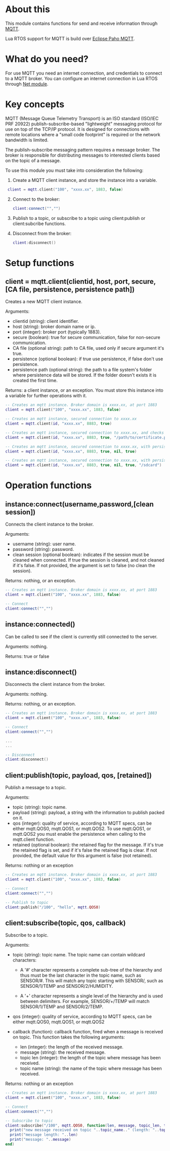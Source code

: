# About this

This module contains functions for send and receive information through [MQTT](http://docs.oasis-open.org/mqtt/mqtt/v3.1.1/os/mqtt-v3.1.1-os.html).

Lua RTOS support for MQTT is build over [Eclipse Paho MQTT](https://github.com/eclipse/paho.mqtt.c).

# What do you need?

For use MQTT you need an internet connection, and credentials to connect to a MQTT broker. You can configure an internet connection in Lua RTOS through [Net module](./Net-module).

# Key concepts

MQTT (Message Queue Telemetry Transport) is an ISO standard (ISO/IEC PRF 20922) publish-subscribe-based "lightweight" messaging protocol for use on top of the TCP/IP protocol. It is designed for connections with remote locations where a "small code footprint" is required or the network bandwidth is limited.

The publish-subscribe messaging pattern requires a message broker. The broker is responsible for distributing messages to interested clients based on the topic of a message.

To use this module you must take into consideration the following:

1. Create a MQTT client instance, and store the instance into a variable.

  ```lua
   client = mqtt.client("100", "xxxx.xx", 1883, false)
   ```

2. Connect to the broker:

   ```lua
   client:connect("","")
   ```

3. Publish to a topic, or subscribe to a topic using client:publish or client:subcribe functions.

4. Disconnect from the broker:

   ```lua
   client:disconnect()
   ```

# Setup functions

## client = mqtt.client(clientid, host, port, secure, [CA file, persistence, persistence path])

Creates a new MQTT client instance.

Arguments:

* clientid (string): client identifier.
* host (string): broker domain name or ip.
* port (integer): broker port (typically 1883).
* secure (boolean): true for secure communication, false for non-secure communication.
* CA file (optional string): path to CA file, used only if secure argument it's true.
* persistence (optional boolean): if true use persistence, if false don't use persistence.
* persistence path (optional string): the path to a file system's folder where persistence data will be stored. If the folder doesn't exists it is created the first time.

Returns: a client instance, or an exception. You must store this instance into a variable for further operations with it.

```lua
-- Creates an mqtt instance. Broker domain is xxxx.xx, at port 1883
client = mqtt.client("100", "xxxx.xx", 1883, false)

-- Creates an mqtt instance, secured connection to xxxx.xx
client = mqtt.client(id, "xxxx.xx", 8883, true)

-- Creates an mqtt instance, secured connection to xxxx.xx, and checks if the MQTT Server is the expected one
client = mqtt.client(id, "xxxx.xx", 8883, true, "/path/to/certificate.pem")

-- Creates an mqtt instance, secured connection to xxxx.xx, with persistence in subfolder of the current script
client = mqtt.client(id, "xxxx.xx", 8883, true, nil, true)

-- Creates an mqtt instance, secured connection to xxxx.xx, with persistence in /sdcard
client = mqtt.client(id, "xxxx.xx", 8883, true, nil, true, "/sdcard")
```

# Operation functions

## instance:connect(username,password,[clean session])

Connects the client instance to the broker.

Arguments:

* username (string): user name.
* password (string): password.
* clean session (optional boolean): indicates if the session must be cleaned when connected. If true the session is cleaned, and not cleaned if it's false. If not provided, the argument is set to false (no clean the session).

Returns: nothing, or an exception.

```lua
-- Creates an mqtt instance. Broker domain is xxxx.xx, at port 1883
client = mqtt.client("100", "xxxx.xx", 1883, false)

-- Connect
client:connect("","")
```

## instance:connected()

Can be called to see if the client is currently still connected to the server.

Arguments: nothing.

Returns: true or false

## instance:disconnect()

Disconnects the client instance from the broker.

Arguments: nothing.

Returns: nothing, or an exception.

```lua
-- Creates an mqtt instance. Broker domain is xxxx.xx, at port 1883
client = mqtt.client("100", "xxxx.xx", 1883, false)

-- Connect
client:connect("","")

...
...

-- Disconnect
client:disconnect()
```

## client:publish(topic, payload, qos, [retained])

Publish a message to a topic.

Arguments:

* topic (string): topic name.
* payload (string): payload, a string with the information to publish packed on it.
* qos (integer): quality of service, according to MQTT specs, can be either mqtt.QOS0, mqtt.QOS1, or mqtt.QOS2. To use mqtt.QOS1, or mqtt.QOS2 you must enable the persistence when calling to the mqtt.client function.
* retained (optional boolean): the retained flag for the message. If it's true the retained flag is set, and if it's false the retained flag is clear. If not provided, the default value for this argument is false (not retained).

Returns: nothing or an exception

```lua
-- Creates an mqtt instance. Broker domain is xxxx.xx, at port 1883
client = mqtt.client("100", "xxxx.xx", 1883, false)

-- Connect
client:connect("","")

-- Publish to topic
client:publish("/100", "hello", mqtt.QOS0)
```

## client:subscribe(topic, qos, callback)

Subscribe to a topic.

Arguments:

* topic (string): topic name. The topic name can contain wildcard characters:

  - A '#' character represents a complete sub-tree of the hierarchy and thus must be the last character in the topic name, such as SENSOR/#. This will match any topic starting with SENSOR/, such as SENSOR/1/TEMP and SENSOR/2/HUMIDITY.

  - A '+' character represents a single level of the hierarchy and is used between delimiters. For example, SENSOR/+/TEMP will match SENSOR/1/TEMP and SENSOR/2/TEMP.

* qos (integer): quality of service, according to MQTT specs, can be either mqtt.QOS0, mqtt.QOS1, or mqtt.QOS2
* callback (function): callback function, fired when a message is received on topic. This function takes the following arguments:

  * len (integer): the length of the received message.
  * message (string): the received message.
  * topic len (integer): the length of the topic where message has been received.
  * topic name (string): the name of the topic where message has been received.

Returns: nothing or an exception

```lua
-- Creates an mqtt instance. Broker domain is xxxx.xx, at port 1883
client = mqtt.client("100", "xxxx.xx", 1883, false)

-- Connect
client:connect("","")

-- Subscribe to topic
client:subscribe("/100", mqtt.QOS0, function(len, message, topic_len, topic_name)
  print("new message received on topic "..topic_name.." (length: "..topic_len..")")
  print("message length: "..len)
  print("message: "..message)
end)
```
